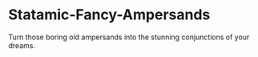 # Statamic-Fancy-Ampersands
Turn those boring old ampersands into the stunning conjunctions of your dreams.
